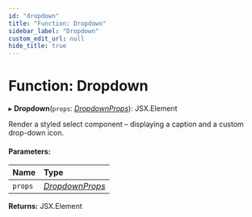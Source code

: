 ```yaml
---
id: "dropdown"
title: "Function: Dropdown"
sidebar_label: "Dropdown"
custom_edit_url: null
hide_title: true
---
```


# Function: Dropdown

▸ **Dropdown**(`props`: [*DropdownProps*](../interfaces/dropdownprops.md)): JSX.Element

Render a styled select component – displaying a caption and a custom
drop-down icon.

#### Parameters:

Name | Type |
:------ | :------ |
`props` | [*DropdownProps*](../interfaces/dropdownprops.md) |

**Returns:** JSX.Element
